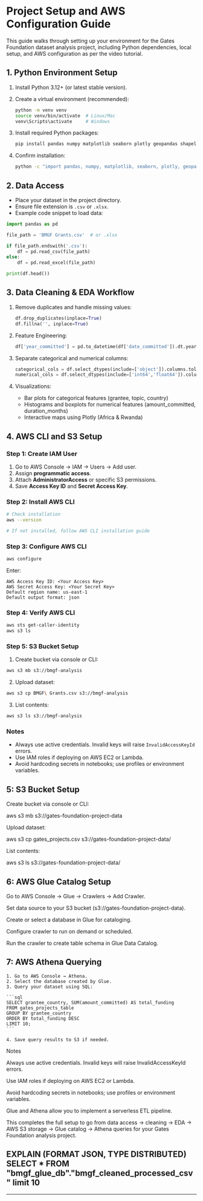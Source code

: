 
# Project Setup and AWS Configuration Guide

This guide walks through setting up your environment for the Gates Foundation dataset analysis project, including Python dependencies, local setup, and AWS configuration as per the video tutorial.

## 1. Python Environment Setup

1. Install Python 3.12+ (or latest stable version).
2. Create a virtual environment (recommended):

   ```bash
   python -m venv venv
   source venv/bin/activate  # Linux/Mac
   venv\Scripts\activate     # Windows
   ```
3. Install required Python packages:

   ```bash
   pip install pandas numpy matplotlib seaborn plotly geopandas shapely pyproj openpyxl
   ```
4. Confirm installation:

   ```bash
   python -c "import pandas, numpy, matplotlib, seaborn, plotly, geopandas"
   ```

## 2. Data Access

* Place your dataset in the project directory.
* Ensure file extension is `.csv` or `.xlsx`.
* Example code snippet to load data:

```python
import pandas as pd

file_path = 'BMGF Grants.csv'  # or .xlsx

if file_path.endswith('.csv'):
    df = pd.read_csv(file_path)
else:
    df = pd.read_excel(file_path)

print(df.head())
```

## 3. Data Cleaning & EDA Workflow

1. Remove duplicates and handle missing values:

   ```python
   df.drop_duplicates(inplace=True)
   df.fillna('', inplace=True)
   ```
2. Feature Engineering:

   ```python
   df['year_committed'] = pd.to_datetime(df['date_committed']).dt.year
   ```
3. Separate categorical and numerical columns:

   ```python
   categorical_cols = df.select_dtypes(include=['object']).columns.tolist()
   numerical_cols = df.select_dtypes(include=['int64','float64']).columns.tolist()
   ```
4. Visualizations:

   * Bar plots for categorical features (grantee, topic, country)
   * Histograms and boxplots for numerical features (amount_committed, duration_months)
   * Interactive maps using Plotly (Africa & Rwanda)

## 4. AWS CLI and S3 Setup

### Step 1: Create IAM User

1. Go to AWS Console → IAM → Users → Add user.
2. Assign **programmatic access**.
3. Attach **AdministratorAccess** or specific S3 permissions.
4. Save **Access Key ID** and **Secret Access Key**.

### Step 2: Install AWS CLI

```bash
# Check installation
aws --version

# If not installed, follow AWS CLI installation guide
```

### Step 3: Configure AWS CLI

```bash
aws configure
```

Enter:

```
AWS Access Key ID: <Your Access Key>
AWS Secret Access Key: <Your Secret Key>
Default region name: us-east-1
Default output format: json
```

### Step 4: Verify AWS CLI

```bash
aws sts get-caller-identity
aws s3 ls
```

### Step 5: S3 Bucket Setup

1. Create bucket via console or CLI:

```bash
aws s3 mb s3://bmgf-analysis
```

2. Upload dataset:

```bash
aws s3 cp BMGF\ Grants.csv s3://bmgf-analysis
```

3. List contents:

```bash
aws s3 ls s3://bmgf-analysis
```

### Notes

* Always use active credentials. Invalid keys will raise `InvalidAccessKeyId` errors.
* Use IAM roles if deploying on AWS EC2 or Lambda.
* Avoid hardcoding secrets in notebooks; use profiles or environment variables.

## 5: S3 Bucket Setup

Create bucket via console or CLI:

aws s3 mb s3://gates-foundation-project-data

Upload dataset:

aws s3 cp gates_projects.csv s3://gates-foundation-project-data/

List contents:

aws s3 ls s3://gates-foundation-project-data/
## 6: AWS Glue Catalog Setup

Go to AWS Console → Glue → Crawlers → Add Crawler.

Set data source to your S3 bucket (s3://gates-foundation-project-data).

Create or select a database in Glue for cataloging.

Configure crawler to run on demand or scheduled.

Run the crawler to create table schema in Glue Data Catalog.

## 7: AWS Athena Querying

    1. Go to AWS Console → Athena.
    2. Select the database created by Glue.
    3. Query your dataset using SQL:

    ```sql
    SELECT grantee_country, SUM(amount_committed) AS total_funding
    FROM gates_projects_table
    GROUP BY grantee_country
    ORDER BY total_funding DESC
    LIMIT 10;   
    ```

    4. Save query results to S3 if needed.

Notes

Always use active credentials. Invalid keys will raise InvalidAccessKeyId errors.

Use IAM roles if deploying on AWS EC2 or Lambda.

Avoid hardcoding secrets in notebooks; use profiles or environment variables.

Glue and Athena allow you to implement a serverless ETL pipeline.

This completes the full setup to go from data access → cleaning → EDA → AWS S3 storage → Glue catalog → Athena queries for your Gates Foundation analysis project.


## EXPLAIN (FORMAT JSON, TYPE DISTRIBUTED) SELECT * FROM "bmgf_glue_db"."bmgf_cleaned_processed_csv" limit 10

---

